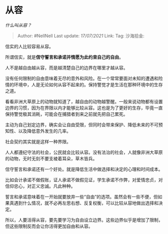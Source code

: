 # 从容
*什么叫从容？*

> Author: #NellNell
> Last update: *17/07/2021*
> Link:
> Tag:
> 沙海拾金:

信实的人比较容易从容。

所谓信实，就是**信守誓言和承诺并情愿为此约束自己的自由**。

人不是越自由越从容，而是越清楚自己的边界在哪里才越从容。

没有任何限制的自由意味着无尽的意外和风险。在一个常常要面对未知的遭遇和险情的环境中，人是无论如何从容不起来的。保持警觉才是生活在那种环境中的生存之道。

看看非洲大草原上的动物就知道了，越自由的动物越警醒。一般来说动物都有设置边界的习惯，因为在界限以内才能够比较从容。这也是为了更好的生存，毕竟一直保持警觉极其消耗，可能会在捕猎者到来之前就先把自己累死。

主动为自己划定边界，确实会让自由受限，但同时会带来保护、降低未来的不可预知性、以及降低意外发生的几率。

社会契约其实就是这样一种界限。

人人都遵纪守法的社会，公民就会比较从容。没有法治的社会，人就像非洲大草原的动物，无时无刻不要支棱着耳朵，草木皆兵。

信守誓言和承诺还有一个好处。就是降低生活中做选择和决定的心理和时间成本。

比如会计承诺不做假账，证人承诺不做假见证，学生承诺不作弊，对爱情忠贞，对信仰忠心，对正义忠诚。凡此种种。

誓言和承诺意味着在一开始就要放弃一些“自由”的选项。虽然会有一些不便，但如果真遇到什么情况，就不必再左思右想、反复权衡，可以比较从容地做出选择和决定。

所以，人要活得从容，要先要学习为自由设立边界。这些边界似乎是增加了限制，但这些限制反而会让你活得更加自由和从容。
